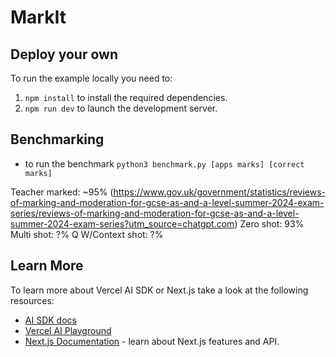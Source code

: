 # MarkIt

## Deploy your own

To run the example locally you need to:

1. `npm install` to install the required dependencies.
2. `npm run dev` to launch the development server.

## Benchmarking

- to run the benchmark `python3 benchmark.py [apps marks] [correct marks]`

Teacher marked: ~95% (https://www.gov.uk/government/statistics/reviews-of-marking-and-moderation-for-gcse-as-and-a-level-summer-2024-exam-series/reviews-of-marking-and-moderation-for-gcse-as-and-a-level-summer-2024-exam-series?utm_source=chatgpt.com)
Zero shot: 93%
Multi shot: ?%
Q W/Context shot: ?%

## Learn More

To learn more about Vercel AI SDK or Next.js take a look at the following resources:

- [AI SDK docs](https://sdk.vercel.ai/docs)
- [Vercel AI Playground](https://play.vercel.ai)
- [Next.js Documentation](https://nextjs.org/docs) - learn about Next.js features and API.
